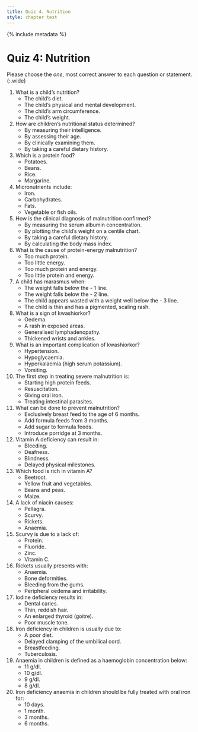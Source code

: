 ```yaml
---
title: Quiz 4. Nutrition
style: chapter test
---
```


{% include metadata %}

# Quiz 4: Nutrition

Please choose the *one*, most correct answer to each question or statement.
{:.wide}

1.	What is a child’s nutrition?
	+	The child’s diet.
	-	The child’s physical and mental development.
	-	The child’s arm circumference.
	-	The child’s weight.
2.	How are children’s nutritional status determined?
	-	By measuring their intelligence.
	-	By assessing their age.
	+	By clinically examining them.
	-	By taking a careful dietary history.
3.	Which is a protein food?
	-	Potatoes.
	+	Beans.
	-	Rice.
	-	Margarine.
4.	Micronutrients include:
	+	Iron.
	-	Carbohydrates.
	-	Fats.
	-	Vegetable or fish oils.
5.	How is the clinical diagnosis of malnutrition confirmed?
	-	By measuring the serum albumin concentration.
	-	By plotting the child’s weight on a centile chart.
	+	By taking a careful dietary history.
	-	By calculating the body mass index.
6.	What is the cause of protein-energy malnutrition?
	-	Too much protein.
	-	Too little energy.
	-	Too much protein and energy.
	+	Too little protein and energy.
7.	A child has marasmus when:
	-	The weight falls below the - 1 line.
	-	The weight falls below the - 2 line.
	+	The child appears wasted with a weight well below the - 3 line.
	-	The child is thin and has a pigmented, scaling rash.
8.	What is a sign of kwashiorkor?
	+	Oedema.
	-	A rash in exposed areas.
	-	Generalised lymphadenopathy.
	-	Thickened wrists and ankles.
9.	What is an important complication of kwashiorkor?
	-	Hypertension.
	+	Hypoglycaemia.
	-	Hyperkalaemia (high serum potassium).
	-	Vomiting.
10.	The first step in treating severe malnutrition is:
	-	Starting high protein feeds.
	+	Resuscitation.
	-	Giving oral iron.
	-	Treating intestinal parasites.
11.	What can be done to prevent malnutrition?
	+	Exclusively breast feed to the age of 6 months.
	-	Add formula feeds from 3 months.
	-	Add sugar to formula feeds.
	-	Introduce porridge at 3 months.
12.	Vitamin A deficiency can result in:
	-	Bleeding.
	-	Deafness.
	+	Blindness.
	-	Delayed physical milestones.
13.	Which food is rich in vitamin A?
	-	Beetroot.
	+	Yellow fruit and vegetables.
	-	Beans and peas.
	-	Maize.
14.	A lack of niacin causes:
	+	Pellagra.
	-	Scurvy.
	-	Rickets.
	-	Anaemia.
15.	Scurvy is due to a lack of:
	-	Protein.
	-	Fluoride.
	-	Zinc.
	+	Vitamin C.
16.	Rickets usually presents with:
	-	Anaemia.
	+	Bone deformities.
	-	Bleeding from the gums.
	-	Peripheral oedema and irritability.
17.	Iodine deficiency results in:
	-	Dental caries.
	-	Thin, reddish hair.
	+	An enlarged thyroid (goitre).
	-	Poor muscle tone.
18.	Iron deficiency in children is usually due to:
	+	A poor diet.
	-	Delayed clamping of the umbilical cord.
	-	Breastfeeding.
	-	Tuberculosis.
19.	Anaemia in children is defined as a haemoglobin concentration below:
	-	11&nbsp;g/dl.
	-	10&nbsp;g/dl.
	+	9&nbsp;g/dl.
	-	8&nbsp;g/dl.
20.	Iron deficiency anaemia in children should be fully treated with oral iron for:
	-	10 days.
	-	1 month.
	+	3 months.
	-	6 months.